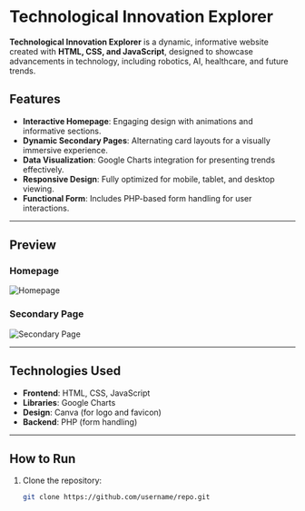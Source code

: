 # Technological Innovation Explorer

**Technological Innovation Explorer** is a dynamic, informative website created with **HTML, CSS, and JavaScript**, designed to showcase advancements in technology, including robotics, AI, healthcare, and future trends.

## Features
- **Interactive Homepage**: Engaging design with animations and informative sections.
- **Dynamic Secondary Pages**: Alternating card layouts for a visually immersive experience.
- **Data Visualization**: Google Charts integration for presenting trends effectively.
- **Responsive Design**: Fully optimized for mobile, tablet, and desktop viewing.
- **Functional Form**: Includes PHP-based form handling for user interactions.

---

## Preview

### Homepage  
![Homepage](assets/media/homepage.png)

### Secondary Page  
![Secondary Page](images/secondary-page.png)

---

## Technologies Used
- **Frontend**: HTML, CSS, JavaScript  
- **Libraries**: Google Charts  
- **Design**: Canva (for logo and favicon)  
- **Backend**: PHP (form handling)

---

## How to Run
1. Clone the repository:  
   ```bash
   git clone https://github.com/username/repo.git
